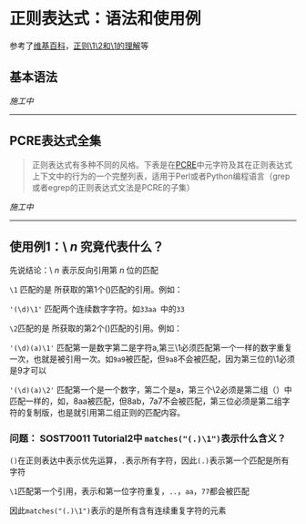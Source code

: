 # 正则表达式：语法和使用例

参考了[维基百科]()，[正则\1\2和\\1的理解](https://blog.csdn.net/liangf05/article/details/79361191)等

## 基本语法

*施工中*

------

## PCRE表达式全集

> 正则表达式有多种不同的风格。下表是在[PCRE](https://zh.wikipedia.org/w/index.php?title=PCRE&action=edit&redlink=1)中元字符及其在正则表达式上下文中的行为的一个完整列表，适用于Perl或者Python编程语言（grep或者egrep的正则表达式文法是PCRE的子集）

*施工中*

------

## 使用例1：\ $n$ 究竟代表什么？

先说结论：\ $n$ 表示反向引用第 $n$ 位的匹配

`\1` 匹配的是 所获取的第1个()匹配的引用。例如：

`'(\d)\1'` 匹配两个连续数字字符。如`33aa `中的`33`

`\2`匹配的是 所获取的第2个()匹配的引用。例如：

`'(\d)(a)\1'` 匹配第一是数字第二是字符a,第三\1必须匹配第一个一样的数字重复一次，也就是被引用一次。如`9a9`被匹配，但`9a8`不会被匹配，因为第三位的\1必须是9才可以

`'(\d)(a)\2'` 匹配第一个是一个数字，第二个是a，第三个\2必须是第二组（）中匹配一样的，如，8aa被匹配，但8ab，7a7不会被匹配，第三位必须是第二组字符的复制版，也是就引用第二组正则的匹配内容。

### **问题：** SOST70011 Tutorial2中 `matches("(.)\1")`表示什么含义？

`()`在正则表达中表示优先运算，`.`表示所有字符，因此`(.)`表示第一个匹配是所有字符

`\1`匹配第一个引用，表示和第一位字符重复，`..`，`aa`，`77`都会被匹配

因此`matches("(.)\1")`表示的是所有含有连续重复字符的元素
